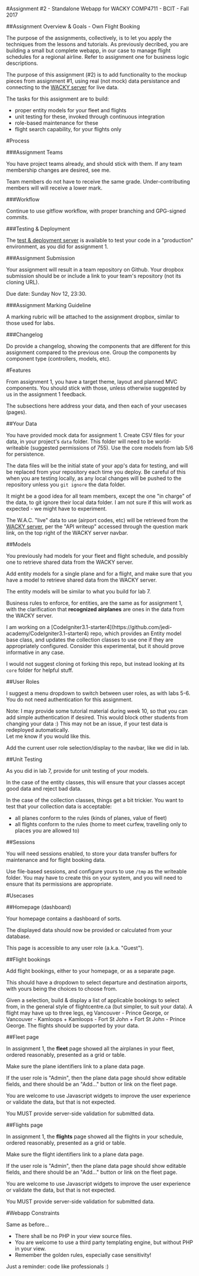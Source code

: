 #Assignment #2 - Standalone Webapp for WACKY
COMP4711 - BCIT - Fall 2017

##Assignment Overview & Goals - Own Flight Booking

The purpose of the assignments, collectively, is to let you apply the techniques 
from the lessons and tutorials.
As previously decribed, you are building a small but complete webapp, 
in our case to manage flight schedules for a regional airline.
Refer to assignment one for business logic descriptions.

The purpose of this assignment (#2) is to add functionality to the mockup pieces
from assignment #1, using real (not mock) data persistance and connecting to the
[WACKY server](https://wacky.jlparry.com/) for live data.

The tasks for this assignment are to build:
- proper entity models for your fleet and flights
- unit testing for these, invoked through continuous integration
- role-based maintenance for these
- flight search capability, for your flights only

#Process

###Assignment Teams

You have project teams already, and should stick with them.
If any team membership changes are desired, see me.

Team members do not have to receive the same grade.
Under-contributing members will will receive a lower mark.

###Workflow

Continue to use gitflow workflow, with proper branching and GPG-signed commits.

###Testing & Deployment

The [test & deployment server](/display/lesson/webhooks) is available to test your 
code in a "production" environment, as you did for assignment 1.

###Assignment Submission

Your assignment will result in a team repository on Github.
Your dropbox submission should be or include a link to your team's repository
(not its cloning URL).

Due date: Sunday Nov 12, 23:30.

###Assignment Marking Guideline

A marking rubric will be attached to the assignment dropbox, similar to 
those used for labs. 

###Changelog

Do provide a changelog, showing the components that are different for this
assignment compared to the previous one. Group the components by component
type (controllers, models, etc).

#Features

From assignment 1, you have a target theme, layout and planned MVC components.
You should stick with those, unless otherwise suggested by us in the assignment 1 feedback.

The subsections here address your data, and then each of your usecases (pages).

##Your Data

You have provided mock data for assignment 1. 
Create CSV files for your data, in your project's `data` folder.
This folder will need to be world-writeable (suggested permissions of 755).
Use the core models from lab 5/6 for persistence.

The data files will be the initial state of your app's data for testing,
and will be replaced from your repository each time you deploy.
Be careful of this when you are testing locally, as any local changes
will be pushed to the repository unless you `git ignore` the data folder.

It might be a good idea for all team members, except the one "in charge"
of the data, to git ignore their local data folder. I am not sure
if this will work as expected - we might have to experiment.

The W.A.C. "live" data to use (airport codes, etc) will be retrieved from the 
[WACKY server](https://wacky.jlparry.com), 
per the "API writeup" accessed through the question mark link, on the top right of
the WACKY server navbar.

##Models

You previously had models for your fleet and flight schedule, and possibly
one to retrieve shared data from the WACKY server.

Add entity models for a single plane and for a flight, and make sure that
you have a model to retrieve shared data from the WACKY server.

The entity models will be similar to what you build for lab 7.

Business rules to enforce, for entities, are the same as for assignment 1, with the clarification
that **recognized airplanes** are ones in the data from the WACKY server.

<div class="alert alert-success">
I am working on a [CodeIgniter3.1-starter4](https://github.com/jedi-academy/CodeIgniter3.1-starter4) repo, 
which provides an Entity model
base class, and updates the collection classes to use one if they are
appropriately configured. Consider this experimental, but it
should prove informative in any case.

I would not suggest cloning ot forking this repo, but instead looking at its
`core` folder for helpful stuff.
</div>

##User Roles

I suggest a menu dropdown to switch between user roles, as with labs 5-6.
You do not need authentication for this assignment.

Note: I may provide some tutorial material during week 10, so that
you can add simple authentication if desired. This would block
other students from changing your data :) 
This may not be an issue, if your test data is redeployed automatically.  
Let me know if you would like this.

Add the current user role selection/display to the navbar, like we did in lab.

##Unit Testing

As you did in lab 7, provide for unit testing of your models.

In the case of the entity classes, this will ensure that your
classes accept good data and reject bad data.

In the case of the collection classes, things get a bit trickier.
You want to test that your collection data is acceptable:
- all planes conform to the rules (kinds of planes, value of fleet)
- all flights conform to the rules (home to meet curfew, travelling
only to places you are allowed to)


##Sessions

You will need sessions enabled, to store your data transfer buffers
for maintenance and for flight booking data.

Use file-based sessions, and configure yours to use `/tmp` as the writeable
folder. You may have to create this on your system, and you will
need to ensure that its permissions are appropriate. 

#Usecases

##Homepage (dashboard)

Your homepage contains a dashboard of sorts.

The displayed data should now be provided or calculated from your database.

This page is accessible to any user role (a.k.a. "Guest").

##Flight bookings

Add flight bookings, either to your homepage, or as a separate page.

This should have a dropdown to select departure and destination airports, with yours
being the choices to choose from.

Given a selection, build & display a list of applicable bookings to select from,
in the general style of flightcentre.ca (but simpler, to suit your data).
A flight may have up to three legs, eg Vancouver - Prince George, or Vancouver -
Kamloops + Kamloops - Fort St John + Fort St John - Prince George.
The flights should be supported by your data.

##Fleet page

In assignment 1, the **fleet** page showed all the airplanes in your fleet, ordered
reasonably, presented as a grid or table.

Make sure the plane identifiers link to a plane data page.

If the user role is "Admin", then the plane data page should show editable
fields, and there should be an "Add..." button or link on the fleet page.

You are welcome to use Javascript widgets to improve the user experience
or validate the data, but that is not expected.

You MUST provide server-side validation for submitted data.

##Flights page

In assignment 1, the **flights** page showed all the flights in your schedule, ordered
reasonably, presented as a grid or table.

Make sure the flight identifiers link to a plane data page.

If the user role is "Admin", then the plane data page should show editable
fields, and there should be an "Add..." button or link on the fleet page.

You are welcome to use Javascript widgets to improve the user experience
or validate the data, but that is not expected.

You MUST provide server-side validation for submitted data.


#Webapp Constraints

Same as before...

- There shall be no PHP in your view source files.
- You are welcome to use a third party templating engine, but without PHP in your view.
- Remember the golden rules, especially case sensitivity!

Just a reminder: code like professionals :)

